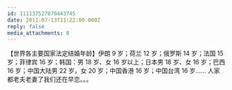 ```yaml
---
id: 111137527879443745
date: 2011-07-13T11:22:00.000Z
reply: false
media_attachments: 0
---
```


【世界各主要国家法定结婚年龄】伊朗 9 岁；荷兰 12 岁；俄罗斯 14 岁；法国 15 岁；菲律宾 16 岁；韩国：男 18 岁、女 16 岁以上；日本男 18 岁、女 16 岁；巴西 16 岁；中国大陆男 22 岁，女 20 岁；中国香港 16 岁；中国台湾 16 岁…… 人家都老夫老妻了我们还在早恋。。。 ​​​​

